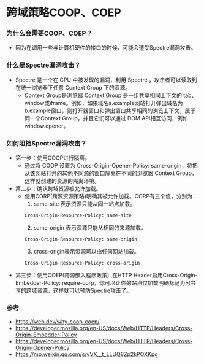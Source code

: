 # 跨域策略COOP、COEP
### 为什么会需要COOP、COEP？
- 因为在调用一些与计算机硬件的接口的时候，可能会遭受Spectre漏洞攻击。
### 什么是Spectre漏洞攻击？
- Spectre 是一个在 CPU 中被发现的漏洞，利用 Spectre ，攻击者可以读取到在统一浏览器下任意 Context Group 下的资源。
   - Context Group是浏览器 Context Group 是一组共享相同上下文的 tab、window或iframe。例如，如果域名a.example网站打开弹出域名为b.example窗口，则打开器窗口和弹出窗口共享相同的浏览上下文，属于同一个Context Group，并且它们可以通过 DOM API相互访问，例如 window.opener。
### 如何阻挡Spectre漏洞攻击？
- 第一步：使用COOP进行隔离。
   - 通过将 COOP 设置为 Cross-Origin-Opener-Policy: same-origin，将把从该网站打开的其他不同源的窗口隔离在不同的浏览器 Context Group，这样就创建的资源的隔离环境。
- 第二步：确认跨域资源被允许加载。
   - 使用CORP(跨源资源策略)明确其被允许加载。CORP有三个值，分别为：
      1. same-site 表示资源只能从同一站点加载。
      ```
      Cross-Origin-Resource-Policy: same-site
      ```
      2. same-origin 表示资源只能从相同的来源加载。 
      ```
      Cross-Origin-Resource-Policy: same-origin
      ```
      3. cross-origin表示资源可以由任何网站加载。
      ```
      Cross-Origin-Resource-Policy: cross-origin
      ```
- 第三步：使用COEP(跨源嵌入程序政策) ,在HTTP Header启用Cross-Origin-Embedder-Policy: require-corp，你可以让你的站点仅加载明确标记为可共享的跨域资源，这样就可以预防Spectre攻击了。

### 参考
- https://web.dev/why-coop-coep/
- https://developer.mozilla.org/en-US/docs/Web/HTTP/Headers/Cross-Origin-Embedder-Policy
- https://developer.mozilla.org/en-US/docs/Web/HTTP/Headers/Cross-Origin-Opener-Policy
- https://mp.weixin.qq.com/s/vVX__t_LLUQ8Zp2kPOXKpg
